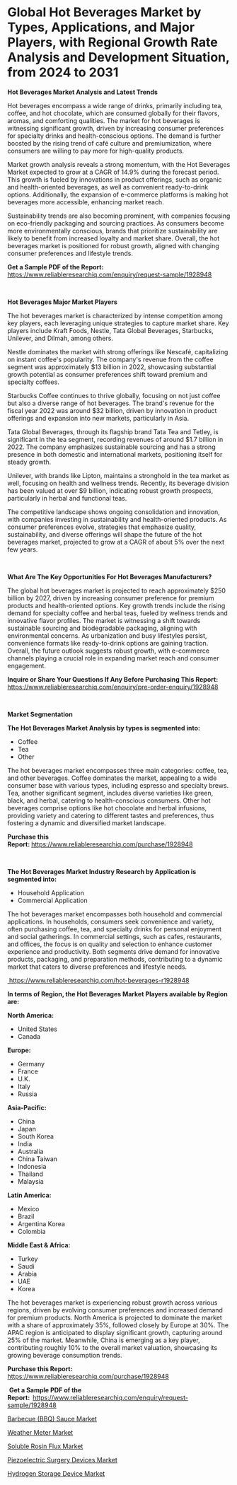 <p><h1>Global Hot Beverages Market by Types, Applications, and Major Players, with Regional Growth Rate Analysis and Development Situation, from 2024 to 2031</h1></p><p><strong>Hot Beverages Market Analysis and Latest Trends</strong></p>
<p><p>Hot beverages encompass a wide range of drinks, primarily including tea, coffee, and hot chocolate, which are consumed globally for their flavors, aromas, and comforting qualities. The market for hot beverages is witnessing significant growth, driven by increasing consumer preferences for specialty drinks and health-conscious options. The demand is further boosted by the rising trend of café culture and premiumization, where consumers are willing to pay more for high-quality products.</p><p>Market growth analysis reveals a strong momentum, with the Hot Beverages Market expected to grow at a CAGR of 14.9% during the forecast period. This growth is fueled by innovations in product offerings, such as organic and health-oriented beverages, as well as convenient ready-to-drink options. Additionally, the expansion of e-commerce platforms is making hot beverages more accessible, enhancing market reach.</p><p>Sustainability trends are also becoming prominent, with companies focusing on eco-friendly packaging and sourcing practices. As consumers become more environmentally conscious, brands that prioritize sustainability are likely to benefit from increased loyalty and market share. Overall, the hot beverages market is positioned for robust growth, aligned with changing consumer preferences and lifestyle trends.</p></p>
<p><strong>Get a Sample PDF of the Report:&nbsp;</strong> <a href="https://www.reliableresearchiq.com/enquiry/request-sample/1928948?utm_campaign=1141&utm_medium=2&utm_source=Github&utm_content=ia&utm_term=25102024&utm_id=hot-beverages">https://www.reliableresearchiq.com/enquiry/request-sample/1928948</a></p>
<p>&nbsp;</p>
<p><strong>Hot Beverages Major Market Players</strong></p>
<p><p>The hot beverages market is characterized by intense competition among key players, each leveraging unique strategies to capture market share. Key players include Kraft Foods, Nestle, Tata Global Beverages, Starbucks, Unilever, and Dilmah, among others.</p><p>Nestle dominates the market with strong offerings like Nescafé, capitalizing on instant coffee's popularity. The company's revenue from the coffee segment was approximately $13 billion in 2022, showcasing substantial growth potential as consumer preferences shift toward premium and specialty coffees. </p><p>Starbucks Coffee continues to thrive globally, focusing on not just coffee but also a diverse range of hot beverages. The brand's revenue for the fiscal year 2022 was around $32 billion, driven by innovation in product offerings and expansion into new markets, particularly in Asia. </p><p>Tata Global Beverages, through its flagship brand Tata Tea and Tetley, is significant in the tea segment, recording revenues of around $1.7 billion in 2022. The company emphasizes sustainable sourcing and has a strong presence in both domestic and international markets, positioning itself for steady growth. </p><p>Unilever, with brands like Lipton, maintains a stronghold in the tea market as well, focusing on health and wellness trends. Recently, its beverage division has been valued at over $9 billion, indicating robust growth prospects, particularly in herbal and functional teas.</p><p>The competitive landscape shows ongoing consolidation and innovation, with companies investing in sustainability and health-oriented products. As consumer preferences evolve, strategies that emphasize quality, sustainability, and diverse offerings will shape the future of the hot beverages market, projected to grow at a CAGR of about 5% over the next few years.</p></p>
<p>&nbsp;</p>
<p><strong>What Are The Key Opportunities For Hot Beverages Manufacturers?</strong></p>
<p><p>The global hot beverages market is projected to reach approximately $250 billion by 2027, driven by increasing consumer preference for premium products and health-oriented options. Key growth trends include the rising demand for specialty coffee and herbal teas, fueled by wellness trends and innovative flavor profiles. The market is witnessing a shift towards sustainable sourcing and biodegradable packaging, aligning with environmental concerns. As urbanization and busy lifestyles persist, convenience formats like ready-to-drink options are gaining traction. Overall, the future outlook suggests robust growth, with e-commerce channels playing a crucial role in expanding market reach and consumer engagement.</p></p>
<p><strong>Inquire or Share Your Questions If Any Before Purchasing This Report:</strong> <a href="https://www.reliableresearchiq.com/enquiry/pre-order-enquiry/1928948?utm_campaign=1141&utm_medium=2&utm_source=Github&utm_content=ia&utm_term=25102024&utm_id=hot-beverages">https://www.reliableresearchiq.com/enquiry/pre-order-enquiry/1928948</a></p>
<p>&nbsp;</p>
<p><strong>Market Segmentation</strong></p>
<p><strong>The Hot Beverages Market Analysis by types is segmented into:</strong></p>
<p><ul><li>Coffee</li><li>Tea</li><li>Other</li></ul></p>
<p><p>The hot beverages market encompasses three main categories: coffee, tea, and other beverages. Coffee dominates the market, appealing to a wide consumer base with various types, including espresso and specialty brews. Tea, another significant segment, includes diverse varieties like green, black, and herbal, catering to health-conscious consumers. Other hot beverages comprise options like hot chocolate and herbal infusions, providing variety and catering to different tastes and preferences, thus fostering a dynamic and diversified market landscape.</p></p>
<p><strong>Purchase this Report:&nbsp;</strong><a href="https://www.reliableresearchiq.com/purchase/1928948?utm_campaign=1141&utm_medium=2&utm_source=Github&utm_content=ia&utm_term=25102024&utm_id=hot-beverages">https://www.reliableresearchiq.com/purchase/1928948</a></p>
<p>&nbsp;</p>
<p><strong>The Hot Beverages Market Industry Research by Application is segmented into:</strong></p>
<p><ul><li>Household Application</li><li>Commercial Application</li></ul></p>
<p><p>The hot beverages market encompasses both household and commercial applications. In households, consumers seek convenience and variety, often purchasing coffee, tea, and specialty drinks for personal enjoyment and social gatherings. In commercial settings, such as cafes, restaurants, and offices, the focus is on quality and selection to enhance customer experience and productivity. Both segments drive demand for innovative products, packaging, and preparation methods, contributing to a dynamic market that caters to diverse preferences and lifestyle needs.</p></p>
<p><a href="https://www.reliableresearchiq.com/hot-beverages-r1928948?utm_campaign=1141&utm_medium=2&utm_source=Github&utm_content=ia&utm_term=25102024&utm_id=hot-beverages">&nbsp;https://www.reliableresearchiq.com/hot-beverages-r1928948</a></p>
<p><strong>In terms of Region, the Hot Beverages Market Players available by Region are:</strong></p>
<p>
    <p> <strong> North America: </strong>
        <ul>
            <li>United States</li>
            <li>Canada</li>
        </ul>
        </p> 
    <p> <strong> Europe: </strong>
        <ul>
            <li>Germany</li>
            <li>France</li>
            <li>U.K.</li>
            <li>Italy</li>
            <li>Russia</li>
        </ul>
        </p> 
    <p> <strong> Asia-Pacific: </strong>
        <ul>
            <li>China</li>
            <li>Japan</li>
            <li>South Korea</li>
            <li>India</li>
            <li>Australia</li>
            <li>China Taiwan</li>
            <li>Indonesia</li>
            <li>Thailand</li>
            <li>Malaysia</li>
        </ul>
        </p> 
    <p> <strong> Latin America: </strong>
        <ul>
            <li>Mexico</li>
            <li>Brazil</li>
            <li>Argentina Korea</li>
            <li>Colombia</li>
        </ul>
        </p> 
    <p> <strong> Middle East & Africa: </strong>
        <ul>
            <li>Turkey</li>
            <li>Saudi</li>
            <li>Arabia</li>
            <li>UAE</li>
            <li>Korea</li>
        </ul>
    </p>
    </p>
<p><p>The hot beverages market is experiencing robust growth across various regions, driven by evolving consumer preferences and increased demand for premium products. North America is projected to dominate the market with a share of approximately 35%, followed closely by Europe at 30%. The APAC region is anticipated to display significant growth, capturing around 25% of the market. Meanwhile, China is emerging as a key player, contributing roughly 10% to the overall market valuation, showcasing its growing beverage consumption trends.</p></p>
<p><strong>Purchase this Report: </strong><a href="https://www.reliableresearchiq.com/purchase/1928948?utm_campaign=1141&utm_medium=2&utm_source=Github&utm_content=ia&utm_term=25102024&utm_id=hot-beverages">https://www.reliableresearchiq.com/purchase/1928948</a></p>
<p>&nbsp;<strong>Get a Sample PDF of the Report:&nbsp;&nbsp;</strong><a href="https://www.reliableresearchiq.com/enquiry/request-sample/1928948?utm_campaign=1141&utm_medium=2&utm_source=Github&utm_content=ia&utm_term=25102024&utm_id=hot-beverages">https://www.reliableresearchiq.com/enquiry/request-sample/1928948</a></p>
<p><strong></strong></p>
<p><p><a href="https://github.com/lmorisekv5e/Market-Research-Report-List-1/blob/main/barbecue-bbq-sauce-market.md?utm_campaign=1141&utm_medium=2&utm_source=Github&utm_content=ia&utm_term=25102024&utm_id=hot-beverages">Barbecue (BBQ) Sauce Market</a></p><p><a href="https://issuu.com/reportprime-2/docs/weather-meter-market-size-2030.pptx_115e1ff74de3e3?utm_campaign=1141&utm_medium=2&utm_source=Github&utm_content=ia&utm_term=25102024&utm_id=hot-beverages">Weather Meter Market</a></p><p><a href="https://www.linkedin.com/pulse/soluble-rosin-flux-market-size-share-growth-analysis-type-application-k8yec?utm_campaign=1141&utm_medium=2&utm_source=Github&utm_content=ia&utm_term=25102024&utm_id=hot-beverages">Soluble Rosin Flux Market</a></p><p><a href="https://www.linkedin.com/pulse/global-piezoelectric-surgery-devices-market-analysis-trends-forecasts-lrl0f?utm_campaign=1141&utm_medium=2&utm_source=Github&utm_content=ia&utm_term=25102024&utm_id=hot-beverages">Piezoelectric Surgery Devices Market</a></p><p><a href="https://issuu.com/reportprime-2/docs/hydrogen-storage-device-market-size_d0294f694b6425?utm_campaign=1141&utm_medium=2&utm_source=Github&utm_content=ia&utm_term=25102024&utm_id=hot-beverages">Hydrogen Storage Device Market</a></p></p>